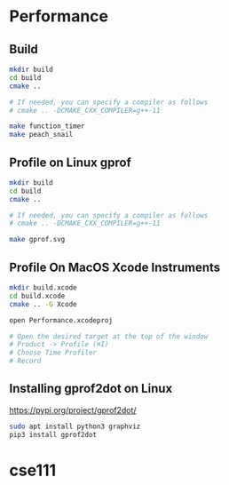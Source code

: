
# Performance

## Build

```bash
mkdir build
cd build
cmake ..

# If needed, you can specify a compiler as follows
# cmake .. -DCMAKE_CXX_COMPILER=g++-11

make function_timer
make peach_snail
```

## Profile on Linux gprof

```bash
mkdir build
cd build
cmake ..

# If needed, you can specify a compiler as follows
# cmake .. -DCMAKE_CXX_COMPILER=g++-11

make gprof.svg
```

## Profile On MacOS Xcode Instruments

```bash
mkdir build.xcode
cd build.xcode
cmake .. -G Xcode

open Performance.xcodeproj

# Open the desired target at the top of the window
# Product -> Profile (⌘I)
# Choose Time Profiler
# Record
```

## Installing gprof2dot on Linux

<https://pypi.org/project/gprof2dot/>

```bash
sudo apt install python3 graphviz
pip3 install gprof2dot
```
# cse111
